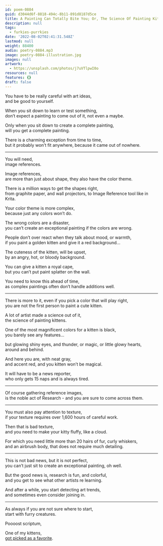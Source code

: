```yaml
---
id: poem-0884
guid: d3044d6f-8818-494c-8b11-891d8187d5ce
title: A Painting Can Totally Bite You; Or, The Science Of Painting Kittens
description: null
tags:
  - furkies-purrkies
date: '2022-08-02T02:41:31.548Z'
lastmod: null
weight: 88400
audio: poetry-0884.mp3
image: poetry-0884-illustration.jpg
images: null
artwork:
  - https://unsplash.com/photos/j7uVTlpwI0o
resources: null
features: {}
draft: false
---
```


You have to be really careful with art ideas,\
and be good to yourself.

When you sit down to learn or test something,\
don’t expect a painting to come out of it, not even a maybe.

Only when you sit down to create a complete painting,\
will you get a complete painting.

There is a charming exception from time to time,\
but it probably won’t fit anywhere, because it came out of nowhere.

---

You will need,\
image references.

Image references,\
are more than just about shape, they also have the color theme.

There is a million ways to get the shapes right,\
from graphite paper, and wall projectors, to Image Reference tool like in Krita.

Your color theme is more complex,\
because just any colors won’t do.

The wrong colors are a disaster,\
you can’t create an exceptional painting if the colors are wrong.

People don’t over react when they talk about mood, or warmth,\
if you paint a golden kitten and give it a red background...

The cuteness of the kitten, will be upset,\
by an angry, hot, or bloody background.

You can give a kitten a royal cape,\
but you can’t put paint splatter on the wall.

You need to know this ahead of time,\
as complex paintings often don’t handle additions well.

---

There is more to it, even if you pick a color that will play right,\
you are not the first person to paint a cute kitten.

A lot of artist made a science out of it,\
the science of painting kittens.

One of the most magnificent colors for a kitten is black,\
you barely see any features...

but glowing shiny eyes, and thunder, or magic, or little glowy hearts,\
around and behind.

And here you are, with neat gray,\
and accent red, and you kitten won’t be magical.

It will have to be a news reporter,\
who only gets 15 naps and is always tired.

---

Of course gathering reference images,\
is the noble act of Research - and you are sure to come across them.

---

You must also pay attention to texture,\
if your texture requires over 1,600 hours of careful work.

Then that is bad texture,\
and you need to make your kitty fluffy, like a cloud.

For which you need little more than 20 hairs of fur, curly whiskers,\
and an airbrush body, that does not require much detailing.

---

This is not bad news, but it is not perfect,\
you can’t just sit to create an exceptional painting, oh well.

But the good news is, research is fun, and colorful,\
and you get to see what other artists re learning.

And after a while, you start detecting art trends,\
and sometimes even consider joining in.

---

As always if you are not sure where to start,\
start with furry creatures.

Poooost scriptum,

One of my kittens,\
[got picked as a favorite](https://www.reddit.com/r/redditgetsdrawn/comments/wdpdh8/rgd_mod_favorites_july_19_aug_1/).
